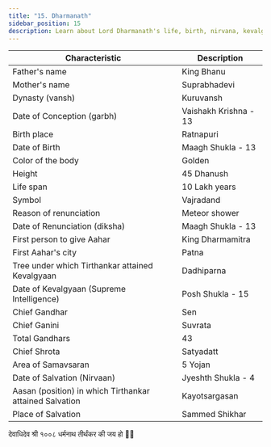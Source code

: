 ```yaml
---
title: "15. Dharmanath"
sidebar_position: 15
description: Learn about Lord Dharmanath's life, birth, nirvana, kevalgyan, and other important details.
---
```


| Characteristic | Description |
|---|---|
| Father's name | King Bhanu |
| Mother's name | Suprabhadevi |
| Dynasty (vansh) | Kuruvansh |
| Date of Conception (garbh) | Vaishakh Krishna - 13 |
| Birth place | Ratnapuri |
| Date of Birth | Maagh Shukla - 13 |
| Color of the body | Golden |
| Height | 45 Dhanush |
| Life span | 10 Lakh years |
| Symbol | Vajradand |
| Reason of renunciation | Meteor shower |
| Date of Renunciation (diksha) | Maagh Shukla - 13 |
| First person to give Aahar | King Dharmamitra |
| First Aahar's city | Patna |
| Tree under which Tirthankar attained Kevalgyaan | Dadhiparna |
| Date of Kevalgyaan (Supreme Intelligence) | Posh Shukla - 15 |
| Chief Gandhar | Sen |
| Chief Ganini | Suvrata |
| Total Gandhars | 43 |
| Chief Shrota | Satyadatt |
| Area of Samavsaran | 5 Yojan |
| Date of Salvation (Nirvaan) | Jyeshth Shukla - 4 |
| Aasan (position) in which Tirthankar attained Salvation | Kayotsargasan |
| Place of Salvation | Sammed Shikhar |

<p style={{textAlign: "center", fontWeight: 'bold'}}>देवाधिदेव श्री १००८ धर्मनाथ तीर्थंकर की जय हो 🙏🏻</p>